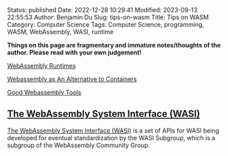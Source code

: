 Status: published
Date: 2022-12-28 10:29:41
Modified: 2023-09-13 22:55:53
Author: Benjamin Du
Slug: tips-on-wasm
Title: Tips on WASM
Category: Computer Science
Tags: Computer Science, programming, WASM, WebAssembly, WASI, runtime

**Things on this page are fragmentary and immature notes/thoughts of the author. Please read with your own judgement!**


[WebAssembly Runtimes](https://www.legendu.net/misc/blog/wasi-runtimes)

[Webassembly as An Alternative to Containers](https://www.legendu.net/misc/blog/webassembly-as-an-alternative-to-containers)

[Good Webassembly Tools](https://www.legendu.net/misc/blog/good-webassembly-tools)

## [The WebAssembly System Interface (WASI)](https://github.com/WebAssembly/WASI)
[The WebAssembly System Interface (WASI)](https://github.com/WebAssembly/WASI)
is a set of APIs for WASI being developed for eventual standardization by the WASI Subgroup, which is a subgroup of the WebAssembly Community Group.

